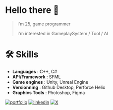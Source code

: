 # Hello there 👋

> I'm 25, game programmer
>
> I'm interested in GameplaySystem / Tool / AI

# 🛠 Skills

- **Languages** : C++, C#
- **API/Framework** : SFML
- **Game engines** : Unity, Unreal Engine
- **Versionning** : Github Desktop, Perforce Helix
- **Graphics Tools** : Photoshop, Figma

[![portfolio](https://img.shields.io/badge/my_portfolio-000?style=for-the-badge&logo=ko-fi&logoColor=white)](https://hugomessina18.wixsite.com/portfolio)
[![linkedin](https://img.shields.io/badge/linkedin-0A66C2?style=for-the-badge&logo=linkedin&logoColor=white)](https://www.linkedin.com/in/hugo-messina-ricotta/)
[![X](https://img.shields.io/badge/twitter-1DA1F2?style=for-the-badge&logo=twitter&logoColor=white)](https://twitter.com/UguLeVrai)
